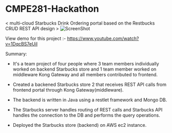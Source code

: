 # CMPE281-Hackathon
< multi-cloud Starbucks Drink Ordering portal based on the Restbucks CRUD REST API design >
![ScreenShot](https://raw.github.com/khurana3773/FrontendStarbucks/master/starbucks_stores.png)

View demo for this project :- https://www.youtube.com/watch?v=1DqcBS7eUiI

Summary: 

- It's a team project of four people where 3 team members individually worked on backend Starbucks store and 1 team member worked on middleware Kong Gateway and all members contributed to frontend.

- Created a backened Starbucks store 2 that receives REST API calls from frontend portal through Kong Gateway(middleware).

- The backend is written in Java using a restlet framework and Mongo DB.

- The Starbucks server handles routing of REST calls and Starbucks API handles the connection to the DB and performs the query operations.

- Deployed the Starbucks store (backend) on AWS ec2 instance.
